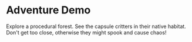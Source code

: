 # Adventure Demo

Explore a procedural forest. See the capsule critters in their native habitat. Don't get too close, otherwise they might spook and cause chaos!

